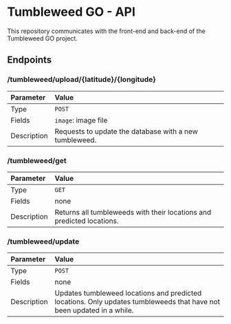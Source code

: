 # Tumbleweed GO - API

This repository communicates with the front-end and back-end of the Tumbleweed GO project.

## Endpoints

### /tumbleweed/upload/{latitude}/{longitude}

| Parameter       | Value    |
| :------------- | :---------- |
| Type           | `POST`        |
| Fields         | `image`: image file |
| Description | Requests to update the database with a new tumbleweed. |

### /tumbleweed/get

| Parameter       | Value    |
| :------------- | :---------- |
| Type           | `GET`        |
| Fields         | none |
| Description | Returns all tumbleweeds with their locations and predicted locations. |

### /tumbleweed/update

| Parameter       | Value    |
| :------------- | :---------- |
| Type           | `POST`        |
| Fields         | none |
| Description | Updates tumbleweed locations and predicted locations. Only updates tumbleweeds that have not been updated in a while. |
